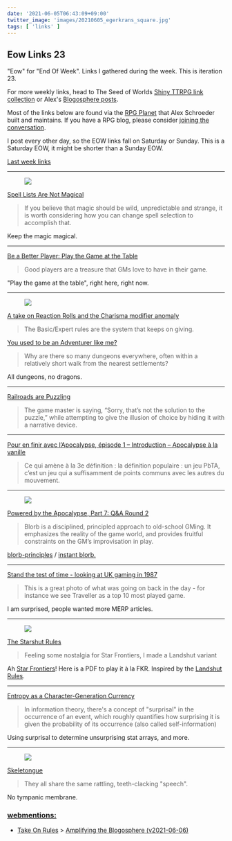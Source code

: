```yaml
---
date: '2021-06-05T06:43:09+09:00'
twitter_image: 'images/20210605_egerkrans_square.jpg'
tags: [ 'links' ]
---
```


## Eow Links 23

"Eow" for "End Of Week". Links I gathered during the week. This is iteration 23.

For more weekly links, head to The Seed of Worlds [Shiny TTRPG link collection](https://seedofworlds.blogspot.com/search/label/weekly%20links) or Alex's [Blogosphere posts](https://alexschroeder.ch/wiki/Blogosphere).

Most of the links below are found via the [RPG Planet](https://campaignwiki.org/rpg/) that Alex Schroeder built and maintains. If you have a RPG blog, please consider [joining the conversation](https://campaignwiki.org/wiki/Planet/Please_join!).

I post every other day, so the EOW links fall on Saturday or Sunday. This is a Saturday EOW, it might be shorter than a Sunday EOW.

[Last week links](20210530.html?t=Eow_Links_22&f=eow23)

<hr/>

<figure class="right">
<a href="https://www.meisterdrucke.uk/fine-art-prints/Gustave-Dore/277616/The-Enchanter-Merlin,-from-Orlando-Furioso-by-Ludovico-Ariosto-(1474-1533),-published-by-Hachette-in-1888--.html"><img src="images/20210605_merlin.jpg" loading="lazy" /></a>
<figcaption>
</figcaption>
</figure>

[Spell Lists Are Not Magical](https://www.prismaticwasteland.com/blog/spell-lists-are-not-magical)

> If you believe that magic should be wild, unpredictable and strange, it is worth considering how you can change spell selection to accomplish that.

Keep the magic magical.

<hr/>

[Be a Better Player: Play the Game at the Table](https://gnomestew.com/be-a-better-player-play-the-game-at-the-table/)

> Good players are a treasure that GMs love to have in their game.

"Play the game at the table", right here, right now.

<hr/>

<figure class="right smaller">
<a href="https://www.artstation.com/artwork/1ZzKq"><img src="images/20210605_egerkrans.jpg" loading="lazy" /></a>
<figcaption>
</figcaption>
</figure>

[A take on Reaction Rolls and the Charisma modifier anomaly](http://spriggans-den.com/2021/06/03/a-take-on-reaction-rolls-and-the-charisma-modifier-anomaly/)

> The Basic/Expert rules are the system that keeps on giving.

[You used to be an Adventurer like me?](http://spriggans-den.com/2021/06/01/you-use-to-be-an-adventurer-like-me/)

> Why are there so many dungeons everywhere, often within a relatively short walk from the nearest settlements?

All dungeons, no dragons.

<hr/>

[Railroads are Puzzling](https://grumpywizard.home.blog/2021/06/03/railroads-are-puzzling/)

> The game master is saying, “Sorry, that’s not the solution to the puzzle,” while attempting to give the illusion of choice by hiding it with a narrative device.

<hr/>

[Pour en finir avec l’Apocalypse, épisode 1 – Introduction – Apocalypse à la vanille](https://nonobstant.cafe/pefala01-le-pbta-c-est-quoi/)

> Ce qui amène à la 3e définition : la définition populaire : un jeu PbTA, c’est un jeu qui a suffisamment de points communs avec les autres du mouvement.

<hr/>

<figure class="right">
<a href="https://lumpley.games/2021/05/31/powered-by-the-apocalypse-part-7-qa-round-2/"><img src="images/20210605_maelstrom.jpg" loading="lazy" /></a>
<figcaption>
</figcaption>
</figure>

[Powered by the Apocalypse, Part 7: Q&A Round 2](https://lumpley.games/2021/05/31/powered-by-the-apocalypse-part-7-qa-round-2/)

> Blorb is a disciplined, principled approach to old-school GMing. It emphasizes the reality of the game world, and provides fruitful constraints on the GM’s improvisation in play.

[blorb-principles](https://idiomdrottning.org/blorb-principles) / [instant blorb.](https://ellen.idiomdrottning.org/instant-blorb.pdf)

<hr/>

[Stand the test of time - looking at UK gaming in 1987](http://seedofworlds.blogspot.com/2021/06/stand-test-of-time-looking-at-uk-gaming.html)

> This is a great photo of what was going on back in the day - for instance we see Traveller as a top 10 most played game.

I am surprised, people wanted more MERP articles.

<hr/>

<figure class="right smaller">
<a href="https://abominablefancy.blogspot.com/2021/05/the-starshut-rules.html"><img src="images/20210605_starshut.png" loading="lazy" /></a>
<figcaption>
</figcaption>
</figure>

[The Starshut Rules](https://abominablefancy.blogspot.com/2021/05/the-starshut-rules.html)

> Feeling some nostalgia for Star Frontiers, I made a Landshut variant

Ah [Star Frontiers](20201226.md?t=star_frontiers&f=eow23)! Here is a PDF to play it à la FKR. Inspired by the [Landshut Rules](https://matausch.itch.io/landshut).

<hr/>

[Entropy as a Character-Generation Currency](https://wanderinggamist.blogspot.com/2021/05/entropy-as-character-generation-currency.html)

> In information theory, there's a concept of "surprisal" in the occurrence of an event, which roughly quantifies how surprising it is given the probability of its occurrence (also called self-information)

Using surprisal to determine unsurprising stat arrays, and more.

<hr/>

<figure class="right">
<a href="https://deadtreenoshelter.blogspot.com/2021/05/skeletongue.html"><img src="images/20210605_skeleton.gif" loading="lazy" /></a>
<figcaption>
</figcaption>
</figure>

[Skeletongue](https://deadtreenoshelter.blogspot.com/2021/05/skeletongue.html)

> They all share the same rattling, teeth-clacking "speech".

No tympanic membrane.


<h3 class="webmentions"><a href="https://indieweb.org/Webmention">webmentions:</a></h3>

* [Take On Rules](https://takeonrules.com/) &gt; [Amplifying the Blogosphere (v2021-06-06)](https://takeonrules.com/2021/06/06/amplifying-the-blogosphere-v2021-06-06/)

